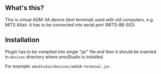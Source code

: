 What's this?
------------

This is virtual ADM-3A device (text terminal) used
with old computers, e.g. MITS Altair.
It has to be connected into serial port (MITS-88-SIO).

Installation
------------

Plugin has to be compiled into single "jar" file and then it should be
inserted in `devices` directory where *emuStudio* is installed.

For example: `emuStudio/devices/adm3A-terminal.jar`.
